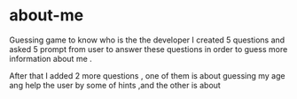 # about-me

Guessing game to know who is the the developer 
I created 5 questions and asked 5 prompt from user to answer these questions in order to guess more information about me .

After that I added 2 more questions , one of them is about guessing my age ang help the user by some of hints ,and the other is about 

